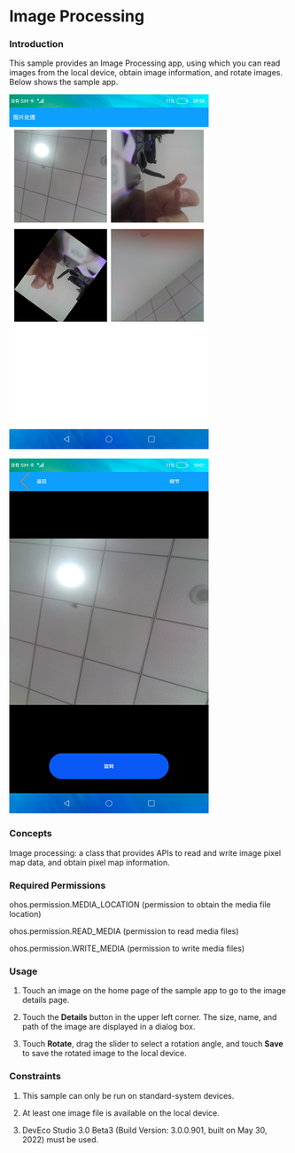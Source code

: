 # Image Processing

### Introduction

This sample provides an Image Processing app, using which you can read images from the local device, obtain image information, and rotate images. Below shows the sample app.

![](screenshots/devices/index.png) 

![](screenshots/devices/image.png)

### Concepts

Image processing: a class that provides APIs to read and write image pixel map data, and obtain pixel map information.

### Required Permissions

ohos.permission.MEDIA_LOCATION (permission to obtain the media file location)

ohos.permission.READ_MEDIA (permission to read media files)

ohos.permission.WRITE_MEDIA  (permission to write media files)

### Usage

1. Touch an image on the home page of the sample app to go to the image details page.

2. Touch the **Details** button in the upper left corner. The size, name, and path of the image are displayed in a dialog box.

3. Touch **Rotate**, drag the slider to select a rotation angle, and touch **Save** to save the rotated image to the local device.

### Constraints

1. This sample can only be run on standard-system devices.

2. At least one image file is available on the local device.

3. DevEco Studio 3.0 Beta3 (Build Version: 3.0.0.901, built on May 30, 2022) must be used.
